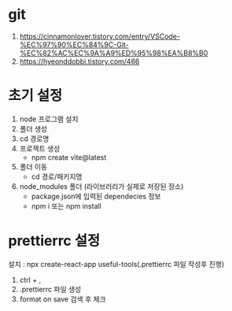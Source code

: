 # git

1. https://cinnamonlover.tistory.com/entry/VSCode-%EC%97%90%EC%84%9C-Git-%EC%82%AC%EC%9A%A9%ED%95%98%EA%B8%B0
2. https://hyeonddobbi.tistory.com/466

# 초기 설정

1. node 프로그램 설치
2. 폴더 생성
3. cd 경로명
4. 프로젝트 생성 
   - npm create vite@latest
5. 폴더 이동 
   - cd 경로/패키지명
6. node_modules 폴더 (라이브러리가 실제로 저장된 장소)
   - package.json에 입력된 dependecies 정보
   - npm i 또는 npm install


# prettierrc 설정
설치 : npx create-react-app useful-tools(.prettierrc 파일 작성후 진행)
1. ctrl + ,
2. .prettierrc 파일 생성
3. format on save 검색 후 체크
